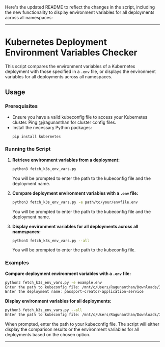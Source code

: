 Here's the updated README to reflect the changes in the script, including the new functionality to display environment variables for all deployments across all namespaces:

---

# Kubernetes Deployment Environment Variables Checker

This script compares the environment variables of a Kubernetes deployment with those specified in a `.env` file, or displays the environment variables for all deployments across all namespaces.

## Usage

### Prerequisites

- Ensure you have a valid kubeconfig file to access your Kubernetes cluster. Ping @jragunanthan for cluster config files.
- Install the necessary Python packages:
  ```sh
  pip install kubernetes
  ```

### Running the Script

1. **Retrieve environment variables from a deployment:**

   ```sh
   python3 fetch_k3s_env_vars.py
   ```

   You will be prompted to enter the path to the kubeconfig file and the deployment name.

2. **Compare deployment environment variables with a `.env` file:**

   ```sh
   python3 fetch_k3s_env_vars.py -e path/to/your/envfile.env
   ```

   You will be prompted to enter the path to the kubeconfig file and the deployment name.

3. **Display environment variables for all deployments across all namespaces:**

   ```sh
   python3 fetch_k3s_env_vars.py --all
   ```

   You will be prompted to enter the path to the kubeconfig file.

### Examples

**Compare deployment environment variables with a `.env` file:**

```sh
python3 fetch_k3s_env_vars.py -e example.env
Enter the path to kubeconfig file: /mnt/c/Users/Ragunanthan/Downloads/IFF-DEV-DPP-IFRIC.yaml
Enter the deployment name: passport-creator-application-service
```

**Display environment variables for all deployments:**

```sh
python3 fetch_k3s_env_vars.py --all
Enter the path to kubeconfig file: /mnt/c/Users/Ragunanthan/Downloads/IFF-DEV-DPP-IFRIC.yaml
```

When prompted, enter the path to your kubeconfig file. The script will either display the comparison results or the environment variables for all deployments based on the chosen option.

---
